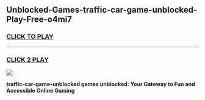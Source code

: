 
## Unblocked-Games-traffic-car-game-unblocked-Play-Free-o4mi7
<h3>
<a href="https://premium76.site?title=traffic-car-game-unblocked&ref=19M">CLICK TO PLAY</a></h3>
<hr>

<h3>
<a href="https://premium76.site?title=traffic-car-game-unblocked&ref=19M">CLICK 2 PLAY</a>
  
</h3>

<a href="https://premium76.site?title=traffic-car-game-unblocked&ref=19M"><img src="https://clearcache.store/games.png"></a>


**traffic-car-game-unblocked games unblocked: Your Gateway to Fun and Accessible Online Gaming**
